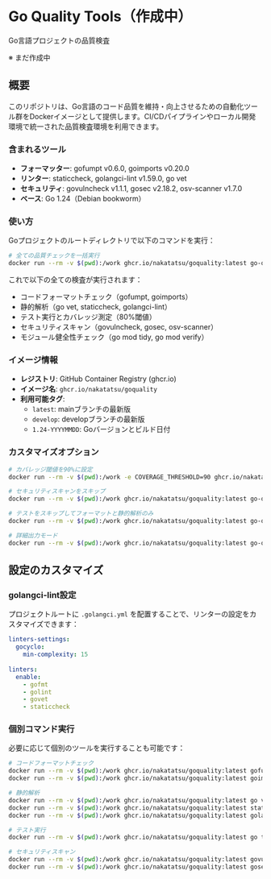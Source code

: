 # Go Quality Tools（作成中）

Go言語プロジェクトの品質検査

※ まだ作成中

## 概要

このリポジトリは、Go言語のコード品質を維持・向上させるための自動化ツール群をDockerイメージとして提供します。CI/CDパイプラインやローカル開発環境で統一された品質検査環境を利用できます。

### 含まれるツール

- **フォーマッター**: gofumpt v0.6.0, goimports v0.20.0
- **リンター**: staticcheck, golangci-lint v1.59.0, go vet
- **セキュリティ**: govulncheck v1.1.1, gosec v2.18.2, osv-scanner v1.7.0
- **ベース**: Go 1.24（Debian bookworm）

### 使い方

Goプロジェクトのルートディレクトリで以下のコマンドを実行：

```bash
# 全ての品質チェックを一括実行
docker run --rm -v $(pwd):/work ghcr.io/nakatatsu/goquality:latest go-quality-check
```

これで以下の全ての検査が実行されます：
- コードフォーマットチェック（gofumpt, goimports）
- 静的解析（go vet, staticcheck, golangci-lint）
- テスト実行とカバレッジ測定（80%閾値）
- セキュリティスキャン（govulncheck, gosec, osv-scanner）
- モジュール健全性チェック（go mod tidy, go mod verify）

### イメージ情報

- **レジストリ**: GitHub Container Registry (ghcr.io)
- **イメージ名**: `ghcr.io/nakatatsu/goquality`
- **利用可能タグ**:
  - `latest`: mainブランチの最新版
  - `develop`: developブランチの最新版
  - `1.24-YYYYMMDD`: Goバージョンとビルド日付

### カスタマイズオプション

```bash
# カバレッジ閾値を90%に設定
docker run --rm -v $(pwd):/work -e COVERAGE_THRESHOLD=90 ghcr.io/nakatatsu/goquality:latest go-quality-check

# セキュリティスキャンをスキップ
docker run --rm -v $(pwd):/work ghcr.io/nakatatsu/goquality:latest go-quality-check --skip-security

# テストをスキップしてフォーマットと静的解析のみ
docker run --rm -v $(pwd):/work ghcr.io/nakatatsu/goquality:latest go-quality-check --skip-test

# 詳細出力モード
docker run --rm -v $(pwd):/work ghcr.io/nakatatsu/goquality:latest go-quality-check --verbose
```

## 設定のカスタマイズ

### golangci-lint設定

プロジェクトルートに `.golangci.yml` を配置することで、リンターの設定をカスタマイズできます：

```yaml
linters-settings:
  gocyclo:
    min-complexity: 15
  
linters:
  enable:
    - gofmt
    - golint
    - govet
    - staticcheck
```


### 個別コマンド実行

必要に応じて個別のツールを実行することも可能です：

```bash
# コードフォーマットチェック
docker run --rm -v $(pwd):/work ghcr.io/nakatatsu/goquality:latest gofumpt -l -d .
docker run --rm -v $(pwd):/work ghcr.io/nakatatsu/goquality:latest goimports -l -d .

# 静的解析
docker run --rm -v $(pwd):/work ghcr.io/nakatatsu/goquality:latest go vet ./...
docker run --rm -v $(pwd):/work ghcr.io/nakatatsu/goquality:latest staticcheck ./...
docker run --rm -v $(pwd):/work ghcr.io/nakatatsu/goquality:latest golangci-lint run

# テスト実行
docker run --rm -v $(pwd):/work ghcr.io/nakatatsu/goquality:latest go test -race ./...

# セキュリティスキャン
docker run --rm -v $(pwd):/work ghcr.io/nakatatsu/goquality:latest govulncheck ./...
docker run --rm -v $(pwd):/work ghcr.io/nakatatsu/goquality:latest gosec ./...
```
